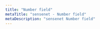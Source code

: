 ```yaml
---
title: "Number field"
metaTitle: "sensenet - Number field"
metaDescription: "sensenet Number field"
---
```

